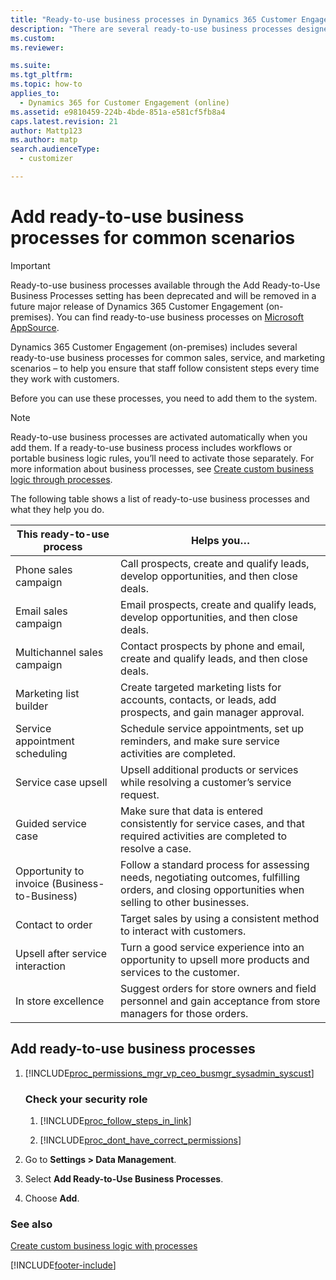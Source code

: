 ```yaml
---
title: "Ready-to-use business processes in Dynamics 365 Customer Engagement (on-premises)"
description: "There are several ready-to-use business processes designed for common scenarios. Learn more about what these can help you do and how to add them."
ms.custom: 
ms.reviewer: 

ms.suite: 
ms.tgt_pltfrm: 
ms.topic: how-to
applies_to: 
  - Dynamics 365 for Customer Engagement (online)
ms.assetid: e9810459-224b-4bde-851a-e581cf5fb8a4
caps.latest.revision: 21
author: Mattp123
ms.author: matp
search.audienceType: 
  - customizer

---
```

# Add ready-to-use business processes for common scenarios



> [!IMPORTANT]
> Ready-to-use business processes available through the Add Ready-to-Use Business Processes setting has been deprecated and will be removed in a future major release of Dynamics 365 Customer Engagement (on-premises). You can find ready-to-use business processes on [Microsoft AppSource](https://appsource.microsoft.com/).

Dynamics 365 Customer Engagement (on-premises) includes several ready-to-use business processes for common sales, service, and marketing scenarios – to help you ensure that staff follow consistent steps every time they work with customers.  
  
 Before you can use these processes, you need to add them to the system.  
  
> [!NOTE]
>  Ready-to-use business processes are activated automatically when you add them. If a ready-to-use business process includes workflows or portable business logic rules, you’ll need to activate those separately. For more information about business processes, see [Create custom business logic through processes](../customize/guide-staff-through-common-tasks-processes.md).  
  
 The following table shows a list of ready-to-use business processes and what they help you do.  
  
|This ready-to-use process|Helps you…|  
|---------------------------------|----------------|  
|Phone sales campaign|Call prospects, create and qualify leads, develop opportunities, and then close deals.|  
|Email sales campaign|Email prospects, create and qualify leads, develop opportunities, and then close deals.|  
|Multichannel sales campaign|Contact prospects by phone and email, create and qualify leads, and then close deals.|  
|Marketing list builder|Create targeted marketing lists for accounts, contacts, or leads, add prospects, and gain manager approval.|  
|Service appointment scheduling|Schedule service appointments, set up reminders, and make sure service activities are completed.|  
|Service case upsell|Upsell additional products or services while resolving a customer’s service request.|  
|Guided service case|Make sure that data is entered consistently for service cases, and that required activities are completed to resolve a case.|  
|Opportunity to invoice (Business-to-Business)|Follow a standard process for assessing needs, negotiating outcomes, fulfilling orders, and closing opportunities when selling to other businesses.|  
|Contact to order|Target sales by using a consistent method to interact with customers.|  
|Upsell after service interaction|Turn a good service experience into an opportunity to upsell more products and services to the customer.|  
|In store excellence|Suggest orders for store owners and field personnel and gain acceptance from store managers for those orders.|  
  
## Add ready-to-use business processes  
  
1. [!INCLUDE[proc_permissions_mgr_vp_ceo_busmgr_sysadmin_syscust](../includes/proc-permissions-mgr-vp-ceo-busmgr-sysadmin-syscust.md)]  
  
    ### Check your security role  
  
   1. [!INCLUDE[proc_follow_steps_in_link](../includes/proc-follow-steps-in-link.md)]  
  
   2. [!INCLUDE[proc_dont_have_correct_permissions](../includes/proc-dont-have-correct-permissions.md)]  
  
2. Go to **Settings > Data Management**.  
  
3. Select **Add Ready-to-Use Business Processes**.  
  
4. Choose **Add**.  
  
### See also    
 [Create custom business logic with processes](../customize/guide-staff-through-common-tasks-processes.md)   
 


[!INCLUDE[footer-include](../../../includes/footer-banner.md)]
